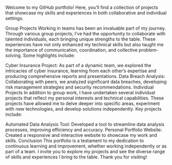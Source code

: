 Welcome to my GitHub portfolio! Here, you’ll find a collection of projects that showcase my skills and experiences in both collaborative and individual settings.

Group Projects
Working in teams has been an invaluable part of my journey. Through various group projects, I’ve had the opportunity to collaborate with talented individuals, each bringing unique strengths to the table. These experiences have not only enhanced my technical skills but also taught me the importance of communication, coordination, and collective problem-solving. Some highlights include:

Cyber Insurance Project: As part of a dynamic team, we explored the intricacies of cyber insurance, learning from each other’s expertise and producing comprehensive reports and presentations.
Data Breach Analysis: Collaborating with peers, we analyzed significant data breaches, developing risk management strategies and security recommendations.
Individual Projects
In addition to group work, I have undertaken several individual projects that reflect my personal interests and technical capabilities. These projects have allowed me to delve deeper into specific areas, experiment with new technologies, and develop solutions independently. Key projects include:

Automated Data Analysis Tool: Developed a tool to streamline data analysis processes, improving efficiency and accuracy.
Personal Portfolio Website: Created a responsive and interactive website to showcase my work and skills.
Conclusion
This portfolio is a testament to my dedication to continuous learning and improvement, whether working independently or as part of a team. I invite you to explore my projects and see the diverse range of skills and experiences I bring to the table. Thank you for visiting!


